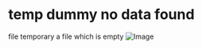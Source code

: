  # temp dummy no data found   
file temporary
a file which is empty
![Image](https://github.com/user-attachments/assets/edcf71f7-a28f-4589-8841-61e7511f37dd)
